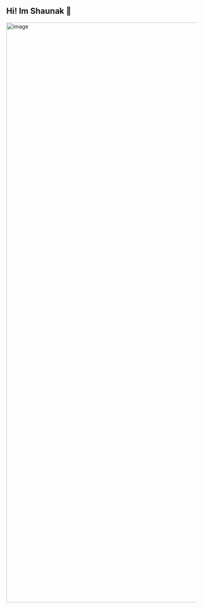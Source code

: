 ## Hi! Im Shaunak 👋
<img width="1024" height="1536" alt="image" src="https://github.com/user-attachments/assets/faa4100b-5cf4-43d4-875f-04eab64f8faf" />

<!--
**sdsharma1469/sdsharma1469** is a ✨ _special_ ✨ repository because its `README.md` (this file) appears on your GitHub profile.

Here are some ideas to get you started:

- 🔭 I’m currently working on ...
- 🌱 I’m currently learning ...
- 👯 I’m looking to collaborate on ...
- 🤔 I’m looking for help with ...
- 💬 Ask me about ...
- 📫 How to reach me: ...
- 😄 Pronouns: ...
- ⚡ Fun fact: ...
-->
